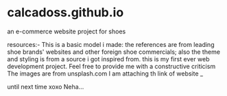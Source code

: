 # calcadoss.github.io

an e-commerce website project for shoes

resources:-
This is a basic model i made: the references are from leading shoe brands' websites and other foreign shoe commercials; also the theme and styling is from a source i got inspired from. this is my first ever web development project.
Feel free to provide me with a constructive criticism 
The images are from unsplash.com
I am attaching th link of website _    

until next time
xoxo
Neha...
